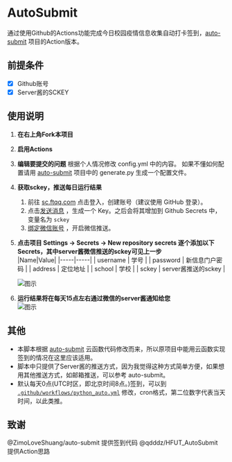 # AutoSubmit  

通过使用Github的Actions功能完成今日校园疫情信息收集自动打卡签到，[auto-submit](https://github.com/ZimoLoveShuang/auto-submit) 项目的Action版本。

## 前提条件
- [x] Github账号
- [x] Server酱的SCKEY

## 使用说明

1. **在右上角Fork本项目**  
2. **启用Actions**
3. **编辑要提交的问题**
   根据个人情况修改 config.yml 中的内容。
   如果不懂如何配置请用 [auto-submit](https://github.com/ZimoLoveShuang/auto-submit) 项目中的 generate.py 生成一个配置文件。
4. **获取sckey，推送每日运行结果**  
   1. 前往 [sc.ftqq.com](http://sc.ftqq.com/3.version) 点击登入，创建账号（建议使用 GitHub 登录）。
   2. 点击[发送消息](http://sc.ftqq.com/?c=code) ，生成一个 Key。之后会将其增加到 Github Secrets 中，变量名为 `sckey`
   3. [绑定微信账号](http://sc.ftqq.com/?c=wechat&a=bind) ，开启微信推送。
5. **点击项目 Settings -> Secrets -> New repository secrets 逐个添加以下 Secrets，其中server酱微信推送的sckey可见上一步**  
   |Name|Value|
   |-----|-----|
   | username | 学号 |
   | password | 新信息门户密码 |
   | address | 定位地址 |
   | school | 学校 |
   | sckey | server酱推送的sckey |  

   ![图示](https://raw.githubusercontent.com/TUT123456/Cpdaily_Submit/main/docs/imgs/secret.png)
5. **运行结果将在每天15点左右通过微信的server酱通知给您**  
   ![图示](https://raw.githubusercontent.com/TUT123456/Cpdaily_Submit/main/docs/imgs/result.jpg)

## 其他
   - 本脚本根据 [auto-submit](https://github.com/ZimoLoveShuang/auto-submit) 云函数代码修改而来，所以原项目中能用云函数实现签到的情况在这里应该适用。
   - 脚本中只提供了Server酱的推送方式，因为我觉得这种方式简单方便，如果想用其他推送方式，如邮箱推送，可以参考 auto-submit。
   - 默认每天0点(UTC时区，即北京时间8点。)签到，可以到 [`.github/workflows/python_auto.yml`](https://github.com/TUT123456/Cpdaily_Submit/blob/77c5810562005bde2dba37306deb99ad057d6d17/.github/workflows/python_auto.yml#L12) 修改，cron格式，第二位数字代表当天时间，以此类推。
## 致谢

@ZimoLoveShuang/auto-submit 提供签到代码
@qdddz/HFUT_AutoSubmit 提供Action思路
